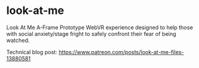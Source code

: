 # look-at-me
Look At Me A-Frame Prototype
WebVR experience designed to help those with social anxiety/stage fright to safely confront their fear of being watched.

Technical blog post: https://www.patreon.com/posts/look-at-me-files-13880581
